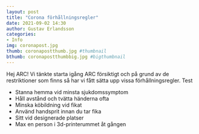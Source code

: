 ```yaml
---
layout: post
title: "Corona förhållningsregler"
date: 2021-09-02 14:30
author: Gustav Erlandsson
categories: 
- Info
img: coronapost.jpg
thumb: coronapostthumb.jpg #thumbnail
bthumb: coronapostthumbbig.jpg #bigthumbnail
---
```

Hej ARC! Vi tänkte starta igång ARC försiktigt och på grund av de restriktioner som finns så har vi fått sätta upp vissa förhållningsregler. Test
<!--more-->
<ul>
    <li>Stanna hemma vid minsta sjukdomssymptom</li>
    <li>Håll avstånd och tvätta händerna ofta</li>
    <li>Minska köbildning vid fikat</li>
    <li>Använd handsprit innan du tar fika</li>
    <li>Sitt vid designerade platser</li>
    <li>Max en person i 3d-printerummet åt gången</li>
</ul>
